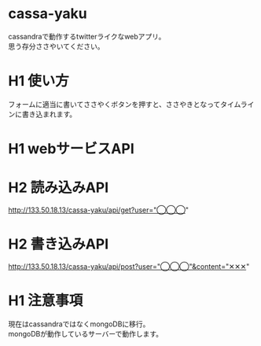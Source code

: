 # cassa-yaku
cassandraで動作するtwitterライクなwebアプリ。  
思う存分ささやいてください。

# H1 使い方
フォームに適当に書いてささやくボタンを押すと、ささやきとなってタイムラインに書き込まれます。

# H1 webサービスAPI
# H2 読み込みAPI
http://133.50.18.13/cassa-yaku/api/get?user="◯◯◯"
# H2 書き込みAPI
http://133.50.18.13/cassa-yaku/api/post?user="◯◯◯"&content="✕✕✕"

# H1 注意事項
現在はcassandraではなくmongoDBに移行。  
mongoDBが動作しているサーバーで動作します。
